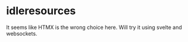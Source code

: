 # idleresources

It seems like HTMX is the wrong choice here. Will try it using svelte and websockets.
